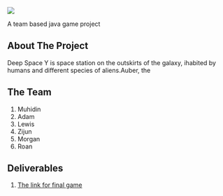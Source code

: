 ![](https://github.com/muhidinmo/Eng1_Boolean_Bobcats/blob/master/TestGame/core/assets/Sprites/Menu/Title.png)

A team based java game project


## About The Project
Deep Space Y is space station on the outskirts of the galaxy, ihabited by humans and different species of aliens.Auber, the 
## The Team
1. Muhidin 
2. Adam
3. Lewis
4. Zijun
5. Morgan
6. Roan

## Deliverables
1. [The link for final game](https://github.com/muhidinmo/Eng1_Boolean_Bobcats/tree/FinalGame)

